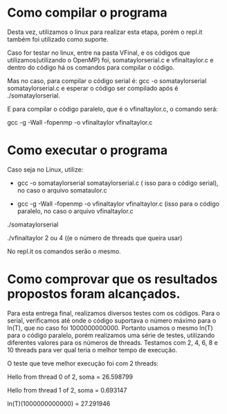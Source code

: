 # Como compilar o programa 

Desta vez, utilizamos o linux para realizar esta etapa, porém o repl.it também foi utilizado como suporte.

Caso for testar no linux, entre na pasta VFinal, e os códigos que utilizamos(utilizando o OpenMP) foi, somataylorserial.c e vfinaltaylor.c e dentro do código há os comandos para compilar o código. 

Mas no caso, para compilar o código serial é: gcc -o somataylorserial somataylorserial.c e esperar o código ser compilado após é ./somataylorserial.

E para compilar o código paralelo, que é o vfinaltaylor.c, o comando será: 

gcc -g -Wall -fopenmp -o vfinaltaylor vfinaltaylor.c

# Como executar o programa 

Caso seja no Linux, utilize: 

   - gcc -o somataylorserial somataylorserial.c ( isso para o código serial), no caso o arquivo somataulor.c

   - gcc -g -Wall -fopenmp -o vfinaltaylor vfinaltaylor.c (isso para o código paralelo, no caso o arquivo vfinaltaylor.c


./somataylorserial 

./vfinaltaylor 2 ou 4 ((e o número de threads que queira usar)

No repl.it os comandos serão o mesmo. 

# Como comprovar que os resultados propostos foram alcançados.

Para esta entrega final, realizamos diversos testes com os códigos. Para o serial, verificamos até onde o código suportava o número máximo para o ln(T), que no caso foi 1000000000000. Portanto usamos o mesmo ln(T) para o código paralelo, porém realizamos uma série de testes, utilizando diferentes valores para os números de threads. Testamos com 2, 4, 6, 8 e 10 threads para ver qual teria o melhor tempo de execução. 

O teste que teve melhor execução foi com 2 threads: 

Hello from thread 0 of 2, soma = 26.598799

Hello from thread 1 of 2, soma = 0.693147

ln(T)(1000000000000) = 27.291946
